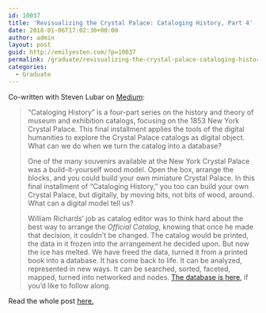 ```yaml
---
id: 10037
title: 'Revisualizing the Crystal Palace: Cataloging History, Part 4'
date: 2018-01-06T17:02:30+00:00
author: admin
layout: post
guid: http://emilyesten.com/?p=10037
permalink: /graduate/revisualizing-the-crystal-palace-cataloging-history-part-4/
categories:
  - Graduate
---
```

Co-written with Steven Lubar on <a href="https://medium.com/@lubar/revisualizing-the-crystal-palace-d239e50d9e12" target="_blank" rel="noopener noreferrer">Medium</a>:

> “Cataloging History” is a four-part series on the history and theory of museum and exhibition catalogs, focusing on the 1853 New York Crystal Palace. This final installment applies the tools of the digital humanities to explore the Crystal Palace catalogs as digital object. What can we do when we turn the catalog into a database?
> 
> <p id="f5fc" class="graf graf--p graf-after--figure">
>   One of the many souvenirs available at the New York Crystal Palace was a build-it-yourself wood model. Open the box, arrange the blocks, and you could build your own miniature Crystal Palace. In this final installment of “Cataloging History,” you too can build your own Crystal Palace, but digitally, by moving bits, not bits of wood, around. What can a digital model tell us?
> </p>
> 
> <p id="32ee" class="graf graf--p graf-after--p">
>   William Richards’ job as catalog editor was to think hard about the best way to arrange the <em class="markup--em markup--p-em">Official Catalog</em>, knowing that once he made that decision, it couldn’t be changed. The catalog would be printed, the data in it frozen into the arrangement he decided upon. But now the ice has melted. We have freed the data, turned it from a printed book into a database. It has come back to life. It can be analyzed, represented in new ways. It can be searched, sorted, faceted, mapped, turned into networked and nodes. <a class="markup--anchor markup--p-anchor" href="https://docs.google.com/spreadsheets/d/1LG5YEfdegOUA7cclRkXT0GzqZ7uLKAP4I7wzP8l5PfU/edit?usp=sharing" target="_blank" rel="nofollow noopener">The database is here,</a> if you’d like to follow along.
> </p>

Read the whole post [here.](https://medium.com/@lubar/revisualizing-the-crystal-palace-d239e50d9e12)